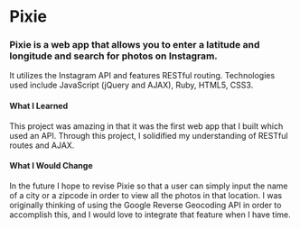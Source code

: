 # Pixie
### Pixie is a web app that allows you to enter a latitude and longitude and search for photos on Instagram.

It utilizes the Instagram API and features RESTful routing. Technologies used include JavaScript (jQuery and AJAX), Ruby, HTML5, CSS3.

#### What I Learned

This project was amazing in that it was the first web app that I built which used an API. Through this project, I solidified my understanding of RESTful routes and AJAX.

#### What I Would Change

In the future I hope to revise Pixie so that a user can simply input the name of a city or a zipcode in order to view all the photos in that location. I was originally thinking of using the Google Reverse Geocoding API in order to accomplish this, and I would love to integrate that feature when I have time.
